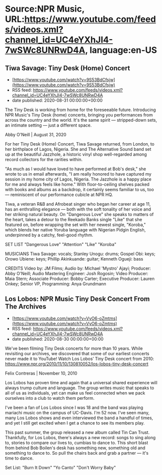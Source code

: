 # Source:NPR Music, URL:https://www.youtube.com/feeds/videos.xml?channel_id=UC4eYXhJI4-7wSWc8UNRwD4A, language:en-US

## Tiwa Savage: Tiny Desk (Home) Concert
 - [https://www.youtube.com/watch?v=9S53BdCfsjw](https://www.youtube.com/watch?v=9S53BdCfsjw)
 - RSS feed: https://www.youtube.com/feeds/videos.xml?channel_id=UC4eYXhJI4-7wSWc8UNRwD4A
 - date published: 2020-08-31 00:00:00+00:00

The Tiny Desk is working from home for the foreseeable future. Introducing NPR Music's Tiny Desk (home) concerts, bringing you performances from across the country and the world. It's the same spirit — stripped-down sets, an intimate setting — just a different space.

Abby O'Neill | August 31, 2020

For her Tiny Desk (Home) Concert, Tiwa Savage returned, from London, to her birthplace of Lagos, Nigeria. She and The Alternative Sound band set up at the beautiful Jazzhole, a historic vinyl shop well-regarded among record collectors for the rarities within.

"As much as I would have loved to have performed at Bob's desk," she wrote to us in email afterwards, "I am really honored to have captured my session in my home city of Lagos, Nigeria. The Jazzhole is a happy place for me and always feels like home." With floor-to-ceiling shelves packed with books and albums as a backdrop, it certainly seems familiar to us, too — reminiscent of our performance cubicle at NPR HQ.

Tiwa, a veteran R&B and Afrobeat singer who began her career at age 11, has an enthralling elegance — both with the soft tonality of her voice and her striking natural beauty. On "Dangerous Love" she speaks to matters of the heart, takes a detour to the Reekado Banks single "Like" that she featured on, before wrapping the set with her newest single, "Koroba," which blends her native Yoruba language with Nigerian Pidgin English, underpinned by a catchy, feel-good rhythm.

SET LIST
"Dangerous Love"
"Attention"
"Like"
"Koroba"

MUSICIANS
Tiwa Savage: vocals; Stanley Unogu: drums; Gospel Obi: keys; Orowo Ubiene: keys; Phillip Akinkuande: guitar; Kenneth Ogueji: bass

CREDITS
Video by: JM Films; Audio by: Michael 'Mystro' Ajayi; Producer: Abby O'Neill; Audio Mastering Engineer: Josh Rogosin; Video Producer: Maia Stern; Associate Producer: Bobby Carter; Executive Producer: Lauren Onkey; Senior VP, Programming: Anya Grundmann

## Los Lobos: NPR Music Tiny Desk Concert From The Archives
 - [https://www.youtube.com/watch?v=VyO6-oZmtms](https://www.youtube.com/watch?v=VyO6-oZmtms)
 - RSS feed: https://www.youtube.com/feeds/videos.xml?channel_id=UC4eYXhJI4-7wSWc8UNRwD4A
 - date published: 2020-08-30 00:00:00+00:00

We've been filming Tiny Desk concerts for more than 10 years. While revisiting our archives, we discovered that some of our earliest concerts never made it to YouTube! 
Watch Los Lobos’ Tiny Desk concert from 2010: https://www.npr.org/2010/11/10/130810052/los-lobos-tiny-desk-concert

Felix Contreras | November 10, 2010

Los Lobos has proven time and again that a universal shared experience will always trump culture and language. The group writes music that speaks to all of us as individuals, yet can make us feel connected when we pack ourselves into a club to watch them perform.

I've been a fan of Los Lobos since I was 18 and the band was playing mariachi music on the campus of UC-Davis. I'm 52 now. I've seen many, many Los Lobos shows and even interviewed the band a handful of times, and yet I still get excited when I get a chance to see its members play.

This past summer, the group released a new album called Tin Can Trust. Thankfully, for Los Lobos, there's always a new record: songs to sing along to, stories to compare our lives to, cumbias to dance to. This short blast from behind Bob Boilen's desk has something new, something old and something to dance to. So pull the chairs back and grab a partner — it's time to dance.

Set List:
"Burn It Down"
"Yo Canto"
"Don't Worry Baby"

